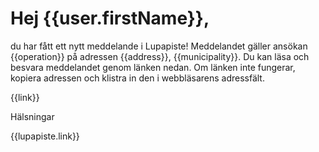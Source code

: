 # Hej {{user.firstName}},

du har f&aring;tt ett nytt meddelande i Lupapiste! Meddelandet g&auml;ller ansökan {{operation}} p&aring; adressen {{address}}, {{municipality}}. Du kan l&auml;sa och besvara meddelandet genom l&auml;nken nedan. Om l&auml;nken inte fungerar, kopiera adressen och klistra in den i webbl&auml;sarens adressf&auml;lt.

{{link}}

H&auml;lsningar

{{lupapiste.link}}
